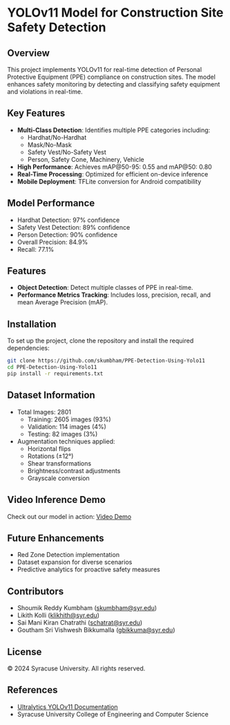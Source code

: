 # YOLOv11 Model for Construction Site Safety Detection  

## Overview  
This project implements YOLOv11 for real-time detection of Personal Protective Equipment (PPE) compliance on construction sites. The model enhances safety monitoring by detecting and classifying safety equipment and violations in real-time.  

## Key Features  
- **Multi-Class Detection**: Identifies multiple PPE categories including:  
  - Hardhat/No-Hardhat  
  - Mask/No-Mask  
  - Safety Vest/No-Safety Vest  
  - Person, Safety Cone, Machinery, Vehicle  
- **High Performance**: Achieves mAP@50-95: 0.55 and mAP@50: 0.80  
- **Real-Time Processing**: Optimized for efficient on-device inference  
- **Mobile Deployment**: TFLite conversion for Android compatibility  

## Model Performance  
- Hardhat Detection: 97% confidence  
- Safety Vest Detection: 89% confidence  
- Person Detection: 90% confidence  
- Overall Precision: 84.9%  
- Recall: 77.1%  

## Features

- **Object Detection**: Detect multiple classes of PPE in real-time.
- **Performance Metrics Tracking**: Includes loss, precision, recall, and mean Average Precision (mAP).

## Installation

To set up the project, clone the repository and install the required dependencies:

```bash
git clone https://github.com/skumbham/PPE-Detection-Using-Yolo11
cd PPE-Detection-Using-Yolo11
pip install -r requirements.txt
```
  
## Dataset Information  
- Total Images: 2801  
  - Training: 2605 images (93%)  
  - Validation: 114 images (4%)  
  - Testing: 82 images (3%)  
- Augmentation techniques applied:  
  - Horizontal flips  
  - Rotations (±12°)  
  - Shear transformations  
  - Brightness/contrast adjustments  
  - Grayscale conversion  

## Video Inference Demo  
Check out our model in action: [Video Demo](https://drive.google.com/file/d/1JSa4mF9R3v4kLJYbzGCsg9ax45cRfCXj/view?usp=drive_link)  

## Future Enhancements  
- Red Zone Detection implementation  
- Dataset expansion for diverse scenarios  
- Predictive analytics for proactive safety measures  

## Contributors  
- Shoumik Reddy Kumbham (skumbham@syr.edu)  
- Likith Kolli (klikhith@syr.edu)  
- Sai Mani Kiran Chatrathi (schatrat@syr.edu)  
- Goutham Sri Vishwesh Bikkumalla (gbikkuma@syr.edu)  

## License  
© 2024 Syracuse University. All rights reserved.  

## References  
- [Ultralytics YOLOv11 Documentation](https://docs.ultralytics.com/models/yolo11/)  
- Syracuse University College of Engineering and Computer Science  
